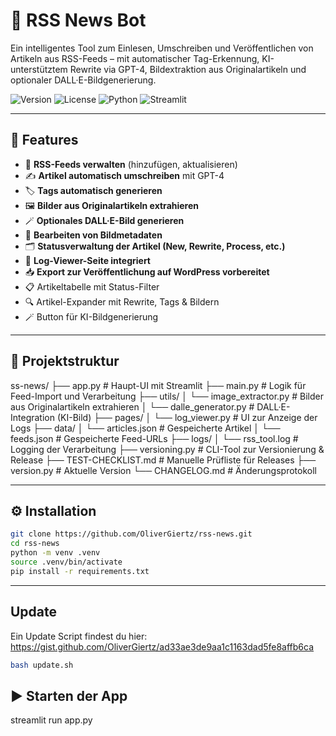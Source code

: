 # 📰 RSS News Bot

Ein intelligentes Tool zum Einlesen, Umschreiben und Veröffentlichen von Artikeln aus RSS-Feeds – mit automatischer Tag-Erkennung, KI-unterstütztem Rewrite via GPT-4, Bildextraktion aus Originalartikeln und optionaler DALL·E-Bildgenerierung.

![Version](https://img.shields.io/badge/version-1.5.2-blue)
![License](https://img.shields.io/badge/license-MIT-green)
![Python](https://img.shields.io/badge/python-3.10+-yellow)
![Streamlit](https://img.shields.io/badge/built%20with-Streamlit-ff4b4b)

---

## 🚀 Features

- 📡 **RSS-Feeds verwalten** (hinzufügen, aktualisieren)
- ✍️ **Artikel automatisch umschreiben** mit GPT-4
- 🏷️ **Tags automatisch generieren**
- 🖼️ **Bilder aus Originalartikeln extrahieren**
- 🪄 **Optionales DALL·E-Bild generieren**
- 🔧 **Bearbeiten von Bildmetadaten**
- 🗂️ **Statusverwaltung der Artikel (New, Rewrite, Process, etc.)**
- 📜 **Log-Viewer-Seite integriert**
- 📥 **Export zur Veröffentlichung auf WordPress vorbereitet**
- 📋 Artikeltabelle mit Status-Filter
- 🔍 Artikel-Expander mit Rewrite, Tags & Bildern
- 🪄 Button für KI-Bildgenerierung


---

## 🧱 Projektstruktur

ss-news/
├── app.py # Haupt-UI mit Streamlit
├── main.py # Logik für Feed-Import und Verarbeitung
├── utils/
│ └── image_extractor.py # Bilder aus Originalartikeln extrahieren
│ └── dalle_generator.py # DALL·E-Integration (KI-Bild)
├── pages/
│ └── log_viewer.py # UI zur Anzeige der Logs
├── data/
│ └── articles.json # Gespeicherte Artikel
│ └── feeds.json # Gespeicherte Feed-URLs
├── logs/
│ └── rss_tool.log # Logging der Verarbeitung
├── versioning.py # CLI-Tool zur Versionierung & Release
├── TEST-CHECKLIST.md # Manuelle Prüfliste für Releases
├── version.py # Aktuelle Version
└── CHANGELOG.md # Änderungsprotokoll


---

## ⚙️ Installation

```bash
git clone https://github.com/OliverGiertz/rss-news.git
cd rss-news
python -m venv .venv
source .venv/bin/activate
pip install -r requirements.txt
```

---

## Update
Ein Update Script findest du hier: https://gist.github.com/OliverGiertz/ad33ae3de9aa1c1163dad5fe8affb6ca

```bash
bash update.sh
```


## ▶️ Starten der App

streamlit run app.py

